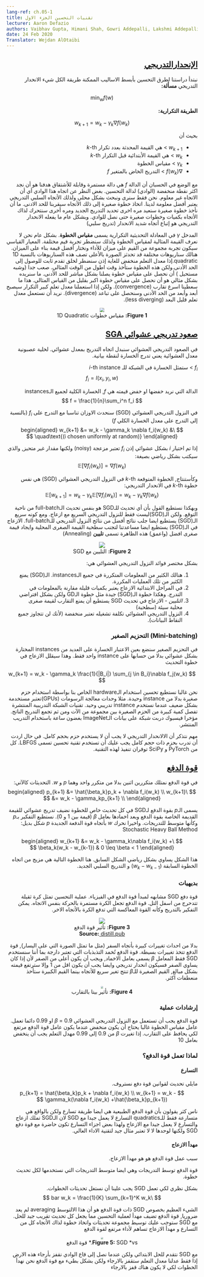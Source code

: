 ```yaml
---
lang-ref: ch.05-1
title: تقنيات التحسين الجزء الاول
lecturer: Aaron Defazio
authors: Vaibhav Gupta, Himani Shah, Gowri Addepalli, Lakshmi Addepalli
date: 24 Feb 2020
Translator: Wejdan AlOtaibi
---
```

<div dir="rtl">

## [الإنحدارالتدريجي](https://www.youtube.com/watch?v=--NZb480zlg&t=88s)

نبتدأ دراستنا لطرق التحسين بأبسط الاساليب الممكنة طريقة الكل شيء الانحدار التدريحي
**مسألة:**

$$
\min_w f(w)
$$

**الطريقة التكرارية:**

$$
w_{k+1} = w_k - \gamma_k \nabla f(w_k)
$$

بحيث أن
 - $w_{k+1}$ > هي القيمة المحدثة بعدد تكرار $k$-th
 - $w_k$ > هي القيمة الأبتدائية قبل التكرار $k$-th
 - $\gamma_k$ > مقياس الخطوة
 - $\nabla f(w_k)$ > التدريج الخاض بالمتغير $f$


مع الوضع في الحسبان أن الدالة $f$ هي دالة مستمرة وقابلة للأشتقاق
هدفنا هو أن نجد اكثر نقطة منخفضة (الوادي) لدالة التحسين. بغض النظر عن اتجاه هذا الوادي أي أن الاتجاه غير معلوم.
 نحن فقط سنرى ونبحث بشكل محلي ولذلك الأتجاه السلبي التدريجي يعتبر أفضل معلومة لدينا. اتخاذ خطوة صغيرة إلى ذلك الأتجاه سيقربنا للحد الادنى. ما أن نأخذ خطوة صغيرة سنعيد مره اخرى تحديد التدريج الجديد ومره أخرى سنتحرك لذاك الأتجاه بكميات وخطوات صغيرة حتى نصل للوادي.
 وبشكل عام ما يفعله الانحدار التدريجي هو إتباع أتجاه شديد الانحدار (تدريج سلبي)


المدخل $\gamma$ في المعادلة التحديثية التكرارية يسمى **مقياس الخطوة**. بشكل عام نحن لا نعرف القيمة المثالية لمقياس الخطوة ولذلك سنضطر تجربة قيم مختلفة.
المعيار القياسي سيكون تجربة مجموعة من القيم على ميزان للأداء ونختار أفضل قيمة بناء على الميزان. هنالك سناريوهات مختلفة قد تحدثز
الصورة بالأعلى تصف هذه السناريوهات بالنسبة 1D quadratic.إذا معدل التعلم منخفض للغاية إذن سنضطر لخلق تقدم ثابت للوصول إلى الحد الأدنى.ولكن هذه  الخطوة ستأخذ وقت اطول من الوقت المثالي.
صعب جدا (وشبه مستحيل ) أن نحصل على مقياس خطوة يصلنا بشكل مباشر للحد الأدنى. ما سنريده بشكل مثالي هو أن نحصل على مقياس خطوة اكبر بقليل من القياس المثالي. هذا ما سعطينا اسرع تقارب (convergence). ولكن إذا استعملنا معدل تعلم كبير التكرار سيصبح أبعد وأبعد من الحد الأدنى وسنحصل على تباعد (divergence). نريد أن نستعمل معدل تعلم قليل البعد (less diverging).

<center>
<img src="{{site.baseurl}}/images/week05/05-1/step-size.png" style="zoom: 70%; background-color:#DCDCDC;" /><br>
<b>Figure 1:</b> مقياس خطوات 1D Quadratic
</center>


## [صعود تدريجي عشوائي SGA](https://www.youtube.com/watch?v=--NZb480zlg&t=898s)

في الصعود التدريجي العشوائي سنبدل اتجاه التدريج بمعدل عشوائي. لخلية عصبونية معدل العشوائية يعني تدرج الخسارة لنقطة بيانية. 

$f_i$ > ستمثل الخسارة في الشبكة للـ $i$-th instance
$$
f_i = l(x_i, y_i, w)
$$

الدالة التي نريد خفضها او خفض قيمته هي $f$, الخسارة الكلية لجميع الـinstances
$$
f = \frac{1}{n}\sum_i^n f_i
$$

في النزول التدريجي العشوائي (SGD) سنحدث الاوزان تناسبا مع التدرج على $f_i$ 
(بالنسبة إلى التدرج على معدل الخسارة الكلي $f$)
$$
\begin{aligned}
w_{k+1} &= w_k - \gamma_k \nabla f_i(w_k) & \quad\text{(i chosen uniformly at random)}
\end{aligned}
$$

إذا تم اختيار $i$ بشكل عشوائي إذن $f_i$ تعتبر مزعجة (noisy) ولكنها مقدار غير متحيز, والذي سيكتب بشكل رياضي بصيغة:
$$
\mathbb{E}[\nabla f_i(w_k)] = \nabla f(w_k)
$$

وكأستنتاج, الخطوة المتوقعة $k$-th في النزول التدريجي العشوائي (SGD) هي نفس خطوة $k$-th في الانحدار التدريجي:
$$
\mathbb{E}[w_{k+1}] = w_k - \gamma_k \mathbb{E}[\nabla f_i(w_k)] = w_k - \gamma_k \nabla f(w_k)
$$

وبهكذا نستطيع القول بأن أي تحديث للـSGD هو بنفس تحديث الـfull-batch من ناحية التوقع. ولكن الـ(SGD)ليست فقط للنزول التدريجي السريع مع ازعاج.
ومع كونه سريع الـ(SGD) يستطبع ايضا جلب نتائج أفضل من نتائج النزول التدريجي للـfull-batch. الازعاج في الـ(SGD) يستطيع ايضا مساعدتنا لتجنب سطحية القيمة الصغرى المحلية وايجاد قيمة صغرى افضل (واعمق) هذه الظاهرة تسمى **تليين** (Annealing)
<center>
<img src="{{site.baseurl}}/images/week05/05-1/annealing.png"/><br>
<b>Figure 2:</b> التليين مع SGD
</center>

بشكل مختصر فوائد النزول التدريجي العشوائي هي:
 1. هنالك الكثير من المعلومات المتكررة في جميع الـinstances. الـ(SGD) يمنع الكثير من تلك العمليات المكررة.
 2. في المراحل الابتدائية الازعاج يعتبر بكميات قليلة مقارنة بالمعلومات في التدرج. وهكذا خطوة الـ(SGD) جيدة مثل خطوة الـGD ولكن بشكل افتراضي
 3. *التليين* - الازعاج في تحديث SGD يستطيع أن يمنع التقارب لقيمة صغرى محلية سيئة (سطحية)
 4. النزول التدريجي العشوائي تكلفة تشغيله تعتبر منخفضة (لأنك لن تتجاوز جميع النقاط البيانات).


### (Mini-batching) التحزيم الصغير 

في التحزيم الصغير سنضع بعين الاعتبار الخسارة على العديد من instances المختارة بشكل عشوائي بدلا من حسابها على instance واحد فقط.
وهذا سيقلل الازعاج في خطوة التحديث

$$
w_{k+1} = w_k - \gamma_k \frac{1}{|B_i|} \sum_{j \in B_i}\nabla f_j(w_k)
$$

نحن غالبا نستطيع تحسين استخدام الـhardware الخاص بنا بواسطة استخدام حزم صغيرة بدلا من instance وحيدة. مثلا وحدات  معالجة الرسومات (GPUs)تعتبر مستخدمة بشكل ضعيف عندما نستخدم instance تدريبي وحيد.
تقنيات الشبكة التدريبية المنتشرة تفصل كمية كبيرة من الحزم الصغيرة بين مجموعة من الآت ومن ثم تجمع التدريج الناتج. مؤخرا فيسبوك دربت شبكة على بيانات الـImageNet بغضون ساعة باستخدام التدريب المنتشر.

مهم نتذكر أن الالانحدار التدريجي لا يجب أن لا يستخدم حزم بحجم كامل. في حال اردت أن تدرب بحزم ذات حجم كامل يجب عليك أن تستخدم تقنية تحسين تسمى LBFGS. كل من PyTorch و SciPy توفران تنفيذ لهذه التقنية.

## [قوة الدفع ](https://www.youtube.com/watch?v=--NZb480zlg&t=1672s)

في قوة الدفع نمتلك متكررين اثنين بدلا من متكرر واحد وهما $p$ و $w$. التحديثات كالآتي:
$$
\begin{aligned}
p_{k+1} &= \hat{\beta_k}p_k + \nabla f_i(w_k) \\
w_{k+1} &=  w_k - \gamma_kp_{k+1} \\
\end{aligned}
$$

يسمى الـ$p$ بقوة الدفع لـSGD في كل تحديث خاص للخطوة نضيف تدريج عشوائي للقيمة القديمة الخاصة بقوة الدفع وبعد اخمادها بعامل $\beta$ (قيمة بين 1 و 0). نستطيع التفكير بـ$p$ وكأنها متوسط للتدريجات. واخيرا نحرك $w$ بأتجاه قوة الدفعة الجديدة $p$
شكل بديل: Stochastic Heavy Ball Method

$$
\begin{aligned}
w_{k+1} &= w_k - \gamma_k\nabla f_i(w_k) + \beta_k(w_k - w_{k-1}) & 0 \leq \beta < 1
\end{aligned}
$$

هذا الشكل يساوي بشكل رياضي الشكل السابق. هنا الخطوة التالية هي مزيج من اتجاه الخطوة السابقة ($w_k - w_{k-1}$) و التدريج السلبي الجديد.

### بديهيات

قوة دفع SGD مشابهه لمبدأ قوة الدفع في الفيزياء. عملية التحسين تمثل كرة ثقيلة تتدحرج من اسفل التل. قوة الدفع تجعل الكرة مستمرة بالحركة بنفس الاتجاه. يمكن التفكير بالتدريج وكأنه القوة المعاكسة التي تدفع الكرة بالأتجاه الاخر.
<center>
<img src="{{site.baseurl}}/images/week05/05-1/momentum.png"/><br>
<b>Figure 3:</b> تأثير قوة الدفع<br>
<b>Source:</b><a href="https://distill.pub/2017/momentum/" target="_blank"> distill.pub </a><br>
</center>

بدلا من احداث تغييرات كبيرة بأتجاه السفر (مثل ما تمثل الصورة التي على اليسار), قوة الدفع تتخذ تغييرات بسيطة. قوة الدفع تُخمد التذبذبات التي تعتبر دارجة بما أننا سنستخدم SGD فقط
المعامل $\beta$ يسمى بعامل الاخماد, ويجب أن يكون أعلى من الصفر لأن إذا كان يساوي الصفر فسيكون انحدار تدريجي وايضا يجب أن يكون اقل من 1 وإلا سترتفع قيمته بشكل مبالغ, القيم الصغيرة للـ$\beta$ تنتج تغير سريع للأتجاه بينما القيم الكبيرة ستأخذ منعطفات اكثر.
<center>
<img src="{{site.baseurl}}/images/week05/05-1/momentum-beta.png" style="zoom: 40%; background-color:#DCDCDC;"/><br>
<b>Figure 4:</b> تأثير بيتا بالتقارب 
</center>


### إرشادات عملية
قوة الدفع يجب أن تستعمل مع النزول التدريجي العشوائي 
$\beta$ = 0.9 او 0.99 دائما تعمل.
عامل مقياس الخطوة غالبا يحتاج أن يكون منخفض عندما يكون عامل قوة الدفع مرتفع لكي يحافظ على التقارب. إذا تغيرت $\beta$ من 0.9 إلى 0.99 مهدل التعلم يجب أن ينخفض بعامل 10


### لماذا تعمل قوة الدفع؟ 


#### التسارع

مايلي تحديث لقوانين قوة دفع نستروف.
$$
p_{k+1} = \hat{\beta_k}p_k + \nabla f_i(w_k) \\
w_{k+1} =  w_k - \gamma_k(\nabla f_i(w_k) +\hat{\beta_k}p_{k+1})
$$

ناس كثر يقولون بأن قوة الدفع الطبيعية هي ايضا طريقة تسارع ولكن بالواقع هي متسارعة فقط للـquadratics
التسارع لا يعمل جيدا مع SGD لان الـSGD تملك ازعاج والتسارع لا يعمل جيدا مع الازعاج ولهذا بعض اجزاء التسارع تكون حاضرة مع قوة دفع SGD ولكنها لوحدها لا لا تعتبر مثال جيد لتقنية الاداء العالي.

#### مهدأ الازعاج

سبب عمل قوة الدفع هو هو مهدأ الازعاج.

قوة الدفع توسط التدريجات وهي ايضا متوسط التدريجات التي نستخدمها لكل تحديث خطوة.

بشكل نظري لكي تعمل SGD يجب علينا أن نستغل تحديثات الخطوات.
$$
\bar w_k = \frac{1}{K} \sum_{k=1}^K w_k
$$

الشيء العظيم بخصوص SGD ذات قوة الدفع هو أن هذا الالتوسط averaging لم يعد ضروريا, قوة الدفع تضيف مهدأ لعملية التحسين مما يجعل كل تحديث تقريب جيد للحل.
مع SGD ستوجب عليك توسيط مجموعة تحديثات واتخاذ خطوة لذاك الأتجاه
كل من التسارع و مهدأ الازعاج تساهم لأداء مرتفع لقوة الدفع
<center>
<img src="{{site.baseurl}}/images/week05/05-1/sgd-vs-momentum.png" style="zoom: 35%; background-color:#DCDCDC;"/><br>
<b>Figure 5:</b> SGD *vs.* قوة الدفع
</center>

مع SGD نتقدم للحل الابتدائي ولكن عندما نصل إلى قاع الوادي نقفز بأرجاء هذه الارض إذا فقط عدلنا معدل التعلم ستقفز بالارجاء ولكن بشكل بطيء مع قوة الدفع نحن نهدأ الخطوات لكي لا يكون هناك قفز بالارجاء

</div>